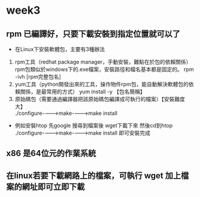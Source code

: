 # week3
## rpm 已編譯好，只要下載安裝到指定位置就可以了
* 在Linux下安裝軟體包，主要有3種辦法
 1. rpm工具（redhat package manager，手動安裝，難點在於包的依賴關係）
rpm包類似於windows下的.exe檔案，安裝路徑和檔名基本都是固定的。
rpm -ivh [rpm完整包名] 
 2. yum工具（python開發出來的工具，操作物件rpm包，能自動解決軟體包的依賴關係，是最常用的方式）
yum install -y 【包名簡稱】
 3. 原始碼包（需要通過編譯器把該原始碼包編譯成可執行的檔案）【安裝難度大】  
./configure---->make---->make install
  * 例如安裝htop 先google 搜尋到檔案後 wget下載下來 然後cd到htop ./configure---->make---->make install 即可安裝完成
## x86 是64位元的作業系統
## 在linux若要下載網路上的檔案，可執行 wget 加上檔案的網址即可立即下載

